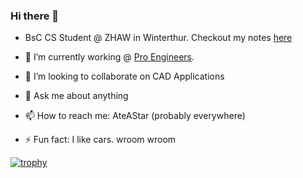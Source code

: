 ### Hi there 👋

- BsC CS Student @ ZHAW in Winterthur. Checkout my notes [here](https://janishuser.github.io/ZHAW-BSC-Informatik)

- 🔭 I’m currently working @ [Pro Engineers](https://www.pro-eng.ch/).
- 👯 I’m looking to collaborate on CAD Applications
- 💬 Ask me about anything
- 📫 How to reach me: AteAStar (probably everywhere)
- ⚡ Fun fact: I like cars. wroom wroom


[![trophy](https://github-profile-trophy.vercel.app/?username=JanisHuser)](https://github.com/ryo-ma/github-profile-trophy)
